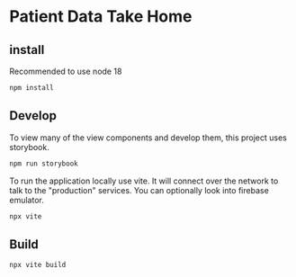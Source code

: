 # Patient Data Take Home

## install
Recommended to use node 18

``` sh
npm install
```

## Develop
To view many of the view components and develop them, this project uses storybook.

``` sh
npm run storybook
```

To run the application locally use vite. It will connect over the network to talk
to the "production" services. You can optionally look into firebase emulator.
``` sh
npx vite
```

## Build

``` sh
npx vite build
```

